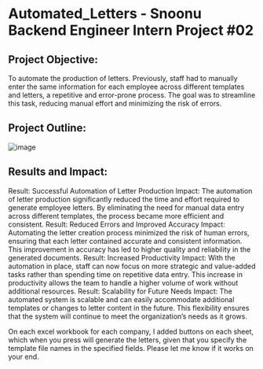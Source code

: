 # Automated_Letters - Snoonu Backend Engineer Intern Project #02

## Project Objective:
To automate the production of letters. 
Previously, staff had to manually enter the same information for each employee across different templates and letters, a repetitive and error-prone process. 
The goal was to streamline this task, reducing manual effort and minimizing the risk of errors.

## Project Outline:
 
![image](https://github.com/user-attachments/assets/2f546117-8ff2-4d59-ae3a-2ced57853446)

##   Results and Impact:

Result: Successful Automation of Letter Production
Impact: The automation of letter production significantly reduced the time and effort required to generate employee letters. By eliminating the need for manual data entry across different templates, the process became more efficient and consistent.
Result: Reduced Errors and Improved Accuracy
Impact: Automating the letter creation process minimized the risk of human errors, ensuring that each letter contained accurate and consistent information. This improvement in accuracy has led to higher quality and reliability in the generated documents.
Result: Increased Productivity
Impact: With the automation in place, staff can now focus on more strategic and value-added tasks rather than spending time on repetitive data entry. This increase in productivity allows the team to handle a higher volume of work without additional resources.
Result: Scalability for Future Needs
Impact: The automated system is scalable and can easily accommodate additional templates or changes to letter content in the future. This flexibility ensures that the system will continue to meet the organization’s needs as it grows.

On each excel workbook for each company, I added buttons on each sheet, which when you press will generate the letters, given that you specify the template file names in the specified fields. Please let me know if it works on your end.
